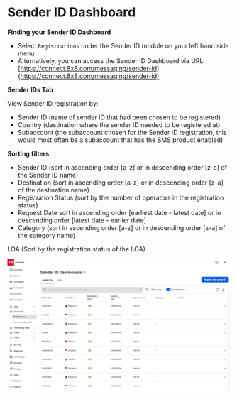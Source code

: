 # Sender ID Dashboard

**Finding your Sender ID Dashboard**

* Select `Registrations` under the Sender ID module on your left hand side menu
* Alternatively, you can access the Sender ID Dashboard via URL: [https://connect.8x8.com/messaging/sender-id](https://connect.8x8.com/messaging/sender-id)

**Sender IDs Tab**  

View Sender ID registration by:

* Sender ID (name of sender ID that had been chosen to be registered)
* Country (destination where the sender ID needed to be registered at)
* Subaccount (the subaccount chosen for the Sender ID registration, this would most often be a subaccount that has the SMS product enabled)

**Sorting filters**

* Sender ID (sort in ascending order [a-z] or in descending order [z-a] of the Sender ID name)
* Destination (sort in ascending order [a-z] or in descending order [z-a] of the destination name)
* Registration Status (sort by the number of operators in the registration status)
* Request Date sort in ascending order [earliest date - latest date] or in descending order [latest date - earlier date]
* Category (sort in ascending order [a-z] or in descending order [z-a] of the category name)  

LOA (Sort by the registration status of the LOA)

![](../images/bb3ebb967667fb19202b5bb4bd65f2c8c1b8d9c5c914d25f9b3b7a9bb8451afd-Sender_ID_Dashboard.png)

